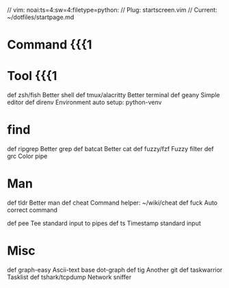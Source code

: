 // vim: noai:ts=4:sw=4:filetype=python:
// Plug:    startscreen.vim
// Current: ~/dotfiles/startpage.md

# Command {{{1
# Tool {{{1
def zsh/fish		Better shell
def tmux/alacritty	Better terminal
def geany			Simple editor
def direnv          Environment auto setup: python-venv

# find
def ripgrep			Better grep
def batcat			Better cat
def fuzzy/fzf		Fuzzy filter
def grc				Color pipe

# Man
def tldr			Better man
def cheat			Command helper: ~/wiki/cheat
def fuck			Auto correct command

def pee				Tee standard input to pipes
def ts				Timestamp standard input

# Misc
def graph-easy		Ascii-text base dot-graph
def tig				Another git
def taskwarrior		Tasklist
def tshark/tcpdump	Network sniffer

